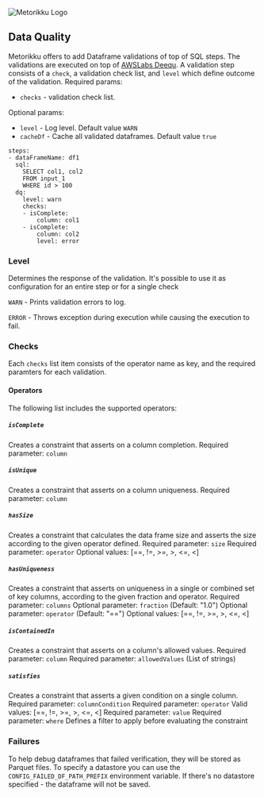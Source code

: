 ![Metorikku Logo](https://raw.githubusercontent.com/wiki/yotpoltd/metorikku/metorikku.png)
## Data Quality
Metorikku offers to add Dataframe validations of top of SQL steps.
The validations are executed on top of [AWSLabs Deequ](https://github.com/awslabs/deequ).
A validation step consists of a `check`, a validation check list, and `level` which define outcome of the validation.
Required params:
* `checks` - validation check list.

Optional params:
* `level` - Log level. Default value `WARN`
* `cacheDf` - Cache all validated dataframes. Default value `true`
```
steps:
- dataFrameName: df1
  sql:
    SELECT col1, col2
    FROM input_1
    WHERE id > 100
  dq:
    level: warn
    checks:
    - isComplete:
        column: col1
    - isComplete:
        column: col2
        level: error
```
### Level
Determines the response of the validation. It's possible to use it as configuration for an entire step or for a single check

`WARN` - Prints validation errors to log.

`ERROR` - Throws exception during execution while causing the execution to fail.
### Checks
Each `checks` list item consists of the operator name as key, and the required paramters for each validation.
#### Operators
The following list includes the supported operators:
##### `isComplete`
Creates a constraint that asserts on a column completion.
Required parameter: `column`
##### `isUnique`
Creates a constraint that asserts on a column uniqueness.
Required parameter: `column`
##### `hasSize`
Creates a constraint that calculates the data frame size and asserts the size according to the given operator defined.
Required parameter: `size`
Required parameter: `operator` Optional values: [==, !=, >=, >, <=, <]
##### `hasUniqueness`
Creates a constraint that asserts on uniqueness in a single or combined set of key columns, according to the given fraction and operator.
Required parameter: `columns`
Optional parameter: `fraction` (Default: "1.0")
Optional parameter: `operator` (Default: "==") Optional values: [==, !=, >=, >, <=, <]
##### `isContainedIn`
Creates a constraint that asserts on a column's allowed values.
Required parameter: `column`
Required parameter: `allowedValues` (List of strings)
##### `satisfies`
Creates a constraint that asserts a given condition on a single column.
Required parameter: `columnCondition`
Required parameter: `operator` Valid values: [==, !=, >=, >, <=, <]
Required parameter: `value`
Required parameter: `where` Defines a filter to apply before evaluating the constraint

### Failures
To help debug dataframes that failed verification, they will be stored as Parquet files.
To specify a datastore you can use the `CONFIG_FAILED_DF_PATH_PREFIX` environment variable.
If there's no datastore specified - the dataframe will not be saved.

